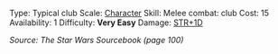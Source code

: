 Type: Typical club
Scale: <u>Character</u>
Skill: Melee combat: club
Cost: 15
Availability: 1
Difficulty: **Very Easy**
Damage: <u>STR+1D</u>

*Source: The Star Wars Sourcebook (page 100)*